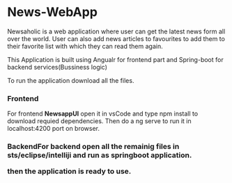 # News-WebApp
Newsaholic is a web application where user can get the latest news form all over the world. User can also add news articles to favourites to add them to their favorite list with which they can read them again.

This Application is built using Angualr for frontend part and Spring-boot for backend services(Bussiness logic)

To run the application download all the files.
<h3>Frontend</h3>
<p>For frontend <b>NewsappUI</b> open it in vsCode and type npm install to download requied dependencies. Then do a ng serve to run it in localhost:4200 port on browser.</p>
<h3>Backend</h3.
<p>For backend open all the remainig files in sts/eclipse/intelliji and run as springboot application.</p>

then the application is ready to use.
